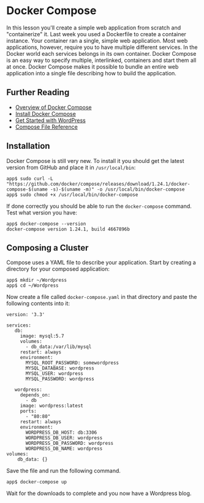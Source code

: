 # Docker Compose 

In this lesson you'll create a simple web application from scratch and "containerize" it. Last week you used a Dockerfile to create a container instance. Your container ran a single, simple web application. Most web applications, however, require you to have multiple different services. In the Docker world each services belongs in its own container. Docker Compose is an easy way to specify multiple, interlinked, containers and start them all at once. Docker Compose makes it possible to bundle an entire web application into a single file describing how to build the application.

## Further Reading 

  - [Overview of Docker Compose](https://docs.docker.com/compose/)
  - [Install Docker Compose](https://docs.docker.com/compose/install/)
  - [Get Started with WordPress](https://docs.docker.com/compose/wordpress/)
  - [Compose File Reference](https://docs.docker.com/compose/compose-file/)
  
## Installation 

Docker Compose is still very new. To install it you should get the latest version from GitHub and place it in `/usr/local/bin`:

```
app$ sudo curl -L "https://github.com/docker/compose/releases/download/1.24.1/docker-compose-$(uname -s)-$(uname -m)" -o /usr/local/bin/docker-compose
app$ sudo chmod +x /usr/local/bin/docker-compose
```

If done correctly you should be able to run the `docker-compose` command. Test what version you have: 

```
app$ docker-compose --version
docker-compose version 1.24.1, build 4667896b
```

## Composing a Cluster 

Compose uses a YAML file to describe your application. Start by creating a directory for your composed application:

```
app$ mkdir ~/Wordpress
app$ cd ~/Wordpress
```

Now create a file called `docker-compose.yaml` in that directory and paste the following contents into it:

```
version: '3.3'

services:
   db:
     image: mysql:5.7
     volumes:
       - db_data:/var/lib/mysql
     restart: always
     environment:
       MYSQL_ROOT_PASSWORD: somewordpress
       MYSQL_DATABASE: wordpress
       MYSQL_USER: wordpress
       MYSQL_PASSWORD: wordpress

   wordpress:
     depends_on:
       - db
     image: wordpress:latest
     ports:
       - "80:80"
     restart: always
     environment:
       WORDPRESS_DB_HOST: db:3306
       WORDPRESS_DB_USER: wordpress
       WORDPRESS_DB_PASSWORD: wordpress
       WORDPRESS_DB_NAME: wordpress
volumes:
    db_data: {}
```

Save the file and run the following command.

```
app$ docker-compose up
```

Wait for the downloads to complete and you now have a Wordpress blog.
